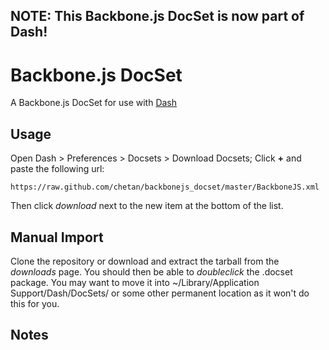 NOTE: This Backbone.js DocSet is now part of Dash!
---

# Backbone.js DocSet

A Backbone.js DocSet for use with [Dash](http://kapeli.com/dash/)


## Usage

Open Dash > Preferences > Docsets > Download Docsets; Click **+** and paste the following url:

    https://raw.github.com/chetan/backbonejs_docset/master/BackboneJS.xml

Then click *download* next to the new item at the bottom of the list.



## Manual Import

Clone the repository or download and extract the tarball from the *downloads* page. You should then be able to *doubleclick* the .docset package. You may want to move it into ~/Library/Application Support/Dash/DocSets/ or some other permanent location as it won't do this for you.


## Notes

